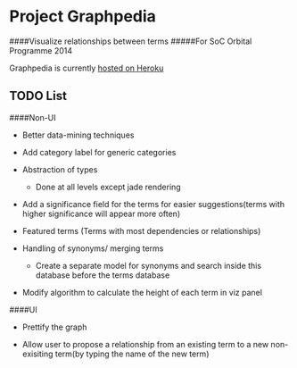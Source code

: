 Project Graphpedia
===
####Visualize relationships between terms
#####For SoC Orbital Programme 2014

Graphpedia is currently [hosted on Heroku](http://visualize-terms.herokuapp.com) 

TODO List
---
####Non-UI
+ Better data-mining techniques

+ Add category label for generic categories

+ Abstraction of types
	- Done at all levels except jade rendering

+ Add a significance field for the terms for easier suggestions(terms with higher significance will appear more often)

+ Featured terms (Terms with most dependencies or relationships)

+ Handling of synonyms/ merging terms
	- Create a separate model for synonyms and search inside this database before the terms database

+ Modify algorithm to calculate the height of each term in viz panel

####UI

+ Prettify the graph

+ Allow user to propose a relationship from an existing term to a new non-exisiting term(by typing the name of the new term)

[Node.js]: http://nodejs.org/
[Neo4j]: http://www.neo4j.org/
[node-neo4j]: https://github.com/thingdom/node-neo4j

[coffeescript]: http://www.coffeescript.org/
[streamline]: https://github.com/Sage/streamlinejs